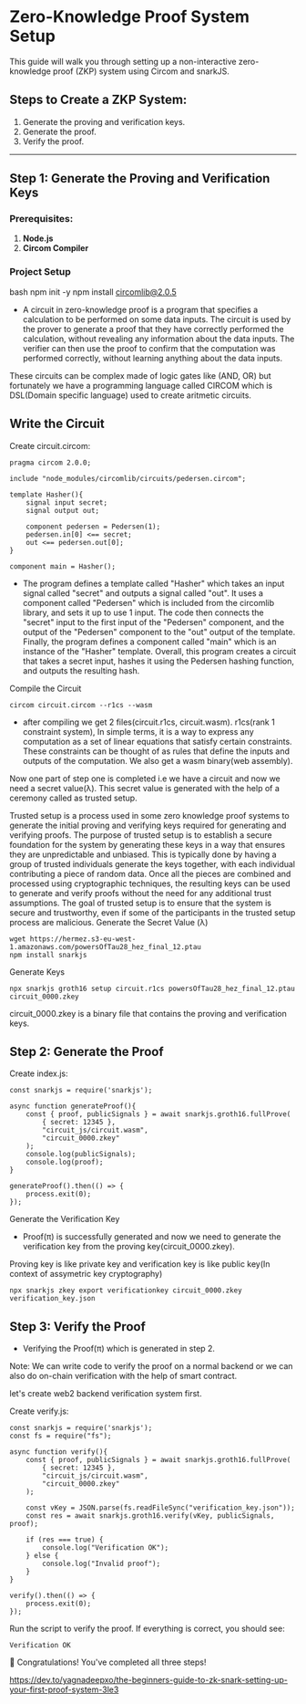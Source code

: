 # Zero-Knowledge Proof System Setup

This guide will walk you through setting up a non-interactive zero-knowledge proof (ZKP) system using Circom and snarkJS.

## Steps to Create a ZKP System:
1. Generate the proving and verification keys.
2. Generate the proof.
3. Verify the proof.

---

## Step 1: Generate the Proving and Verification Keys

### Prerequisites:
1. **Node.js**
2. **Circom Compiler**

### Project Setup
 bash
npm init -y
npm install circomlib@2.0.5 

* A circuit in zero-knowledge proof is a program that specifies a calculation to be performed on some data inputs. The circuit is used by the prover to generate a proof that they have correctly performed the calculation, without revealing any information about the data inputs. The verifier can then use the proof to confirm that the computation was performed correctly, without learning anything about the data inputs.

These circuits can be complex made of logic gates like (AND, OR) but fortunately we have a programming language called CIRCOM which is DSL(Domain specific language) used to create aritmetic circuits.

## Write the Circuit
Create circuit.circom:

```
pragma circom 2.0.0;

include "node_modules/circomlib/circuits/pedersen.circom";

template Hasher(){
    signal input secret;
    signal output out;

    component pedersen = Pedersen(1);
    pedersen.in[0] <== secret;
    out <== pedersen.out[0];
}

component main = Hasher();
```
* The program defines a template called "Hasher" which takes an input signal called "secret" and outputs a signal called "out". It uses a component called "Pedersen" which is included from the circomlib library, and sets it up to use 1 input.
The code then connects the "secret" input to the first input of the "Pedersen" component, and the output of the "Pedersen" component to the "out" output of the template.
Finally, the program defines a component called "main" which is an instance of the "Hasher" template.
Overall, this program creates a circuit that takes a secret input, hashes it using the Pedersen hashing function, and outputs the resulting hash.

Compile the Circuit

```
circom circuit.circom --r1cs --wasm
```
* after compiling we get 2 files(circuit.r1cs, circuit.wasm). r1cs(rank 1 constraint system), In simple terms, it is a way to express any computation as a set of linear equations that satisfy certain constraints. These constraints can be thought of as rules that define the inputs and outputs of the computation. We also get a wasm binary(web assembly).

Now one part of step one is completed i.e we have a circuit and now we need a secret value(λ).
This secret value is generated with the help of a ceremony called as trusted setup.

Trusted setup is a process used in some zero knowledge proof systems to generate the initial proving and verifying keys required for generating and verifying proofs. The purpose of trusted setup is to establish a secure foundation for the system by generating these keys in a way that ensures they are unpredictable and unbiased. This is typically done by having a group of trusted individuals generate the keys together, with each individual contributing a piece of random data. Once all the pieces are combined and processed using cryptographic techniques, the resulting keys can be used to generate and verify proofs without the need for any additional trust assumptions. The goal of trusted setup is to ensure that the system is secure and trustworthy, even if some of the participants in the trusted setup process are malicious.
Generate the Secret Value (λ)
```
wget https://hermez.s3-eu-west-1.amazonaws.com/powersOfTau28_hez_final_12.ptau
npm install snarkjs
```
Generate Keys
```
npx snarkjs groth16 setup circuit.r1cs powersOfTau28_hez_final_12.ptau circuit_0000.zkey
```
circuit_0000.zkey is a binary file that contains the proving and verification keys.


## Step 2: Generate the Proof

Create index.js:

```
const snarkjs = require('snarkjs');

async function generateProof(){
    const { proof, publicSignals } = await snarkjs.groth16.fullProve(
        { secret: 12345 }, 
        "circuit_js/circuit.wasm", 
        "circuit_0000.zkey"
    );
    console.log(publicSignals);
    console.log(proof);
}

generateProof().then(() => {
    process.exit(0);
});
```
Generate the Verification Key
* Proof(π) is successfully generated and now we need to generate the verification key from the proving key(circuit_0000.zkey).

Proving key is like private key and verification key is like public key(In context of assymetric key cryptography)
```
npx snarkjs zkey export verificationkey circuit_0000.zkey verification_key.json
```
## Step 3: Verify the Proof
* Verifying the Proof(π) which is generated in step 2.

Note: We can write code to verify the proof on a normal backend or we can also do on-chain verification with the help of smart contract.

let's create web2 backend verification system first.

Create verify.js:

```
const snarkjs = require('snarkjs');
const fs = require("fs");

async function verify(){
    const { proof, publicSignals } = await snarkjs.groth16.fullProve(
        { secret: 12345 }, 
        "circuit_js/circuit.wasm", 
        "circuit_0000.zkey"
    );

    const vKey = JSON.parse(fs.readFileSync("verification_key.json"));
    const res = await snarkjs.groth16.verify(vKey, publicSignals, proof);

    if (res === true) {
        console.log("Verification OK");
    } else {
        console.log("Invalid proof");
    }
}

verify().then(() => {
    process.exit(0);
});
```
Run the script to verify the proof. If everything is correct, you should see:

```
Verification OK
```
🎉 Congratulations! You've completed all three steps!

https://dev.to/yagnadeepxo/the-beginners-guide-to-zk-snark-setting-up-your-first-proof-system-3le3
